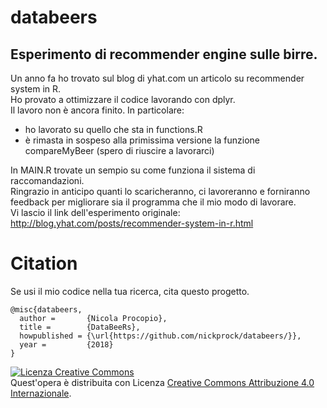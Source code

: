 # databeers
## Esperimento di recommender engine sulle birre.
Un anno fa ho trovato sul blog di yhat.com un articolo su recommender system in R.  
Ho provato a ottimizzare il codice lavorando con dplyr.  
Il lavoro non è ancora finito. In particolare:  
- ho lavorato su quello che sta in functions.R  
- è rimasta in sospeso alla primissima versione la funzione compareMyBeer (spero di riuscire a lavorarci)  

In MAIN.R trovate un sempio su come funziona il sistema di raccomandazioni.  
Ringrazio in anticipo quanti lo scaricheranno, ci lavoreranno e forniranno feedback per migliorare sia il programma che il mio modo di lavorare.  
Vi lascio il link dell'esperimento originale: http://blog.yhat.com/posts/recommender-system-in-r.html

# Citation
Se usi il mio codice nella tua ricerca, cita questo progetto.
```
@misc{databeers,
  author =       {Nicola Procopio},
  title =        {DataBeeRs},
  howpublished = {\url{https://github.com/nickprock/databeers/}},
  year =         {2018}
}
```

<a rel="license" href="http://creativecommons.org/licenses/by/4.0/"><img alt="Licenza Creative Commons" style="border-width:0" src="https://i.creativecommons.org/l/by/4.0/88x31.png" /></a><br />Quest'opera è distribuita con Licenza <a rel="license" href="http://creativecommons.org/licenses/by/4.0/">Creative Commons Attribuzione 4.0 Internazionale</a>.
